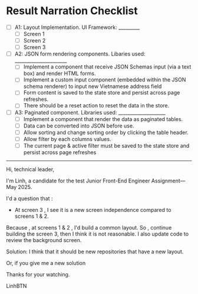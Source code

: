 # Result Narration Checklist


- [ ] A1: Layout Implementation. UI Framework: _________
  - [ ] Screen 1
  - [ ] Screen 2
  - [ ] Screen 3

- [ ] A2: JSON form rendering components. Libaries used: ______________________
  - [ ] Implement a component that receive JSON Schemas input (via a text box) and render HTML forms.
  - [ ] Implement a custom input component (embedded within the JSON schema renderer) to input new Vietnamese address field
  - [ ] Form content is saved to the state store and persist across page refreshes.
  - [ ] There should be a reset action to reset the data in the store.

- [ ] A3: Paginated component. Libraries used: ____________________
  - [ ] Implement a component that render the data as paginated tables.
  - [ ] Data can be converted into JSON before use.
  - [ ] Allow sorting and change sorting order by clicking the table header.
  - [ ] Allow filter by each columns values.
  - [ ] The current page & active filter must be saved to the state store and persist across page refreshes
 __________________________________________________________________________________________________________________________________________________________________________________________________________________
 
Hi, technical leader,

I'm Linh, a candidate for the test Junior Front-End Engineer Assignment—May 2025.

I'd a question that :

- At screen 3 , I see it is a new screen independence compared to screens 1 & 2. 

Because , at screens 1 & 2 , I'd build a common layout. So , continue building the screen 3, then I think it is not reasonable. I also update code to review the background screen.

Solution: I think that it should be new repositories that have a new layout. 

Or, if you give me a new solution

Thanks for your watching.


LinhBTN
